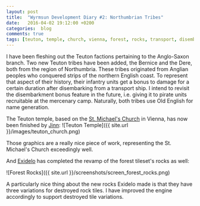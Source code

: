 ```yaml
---
layout: post
title:  "Wyrmsun Development Diary #2: Northumbrian Tribes"
date:   2016-04-02 19:12:00 +0200
categories:  blog
comments: true
tags: [teuton, temple, church, vienna, forest, rocks, transport, disembarkment, disembarkment bonus, english, england, bernice, dere, northumbria, anglian, anglo-saxon, old english]
---
```

I have been fleshing out the Teuton factions pertaining to the Anglo-Saxon branch. Two new Teuton tribes have been added, the Bernice and the Dere, both from the region of Northumbria. These tribes originated from Anglian peoples who conquered strips of the northern English coast. To represent that aspect of their history, their infantry units get a bonus to damage for a certain duration after disembarking from a transport ship. I intend to revisit the disembarkment bonus feature in the future, i.e. giving it to pirate units recruitable at the mercenary camp. Naturally, both tribes use Old English for name generation.

The Teuton temple, based on the [St. Michael's Church](http://www.michaelerkirche.at/content/en/tours/0) in Vienna, has now been finished by [Jinn](http://jinndevil.tumblr.com/):
![Teuton Temple]({{ site.url }}/images/teuton_church.png)

Those graphics are a really nice piece of work, representing the St. Michael's Church exceedingly well.

And [Exidelo](http://www.pixeljoint.com/p/26118.htm) has completed the revamp of the forest tileset's rocks as well:

![Forest Rocks]({{ site.url }}/screenshots/screen_forest_rocks.png)

A particularly nice thing about the new rocks Exidelo made is that they have three variations for destroyed rock tiles. I have improved the engine accordingly to support destroyed tile variations.